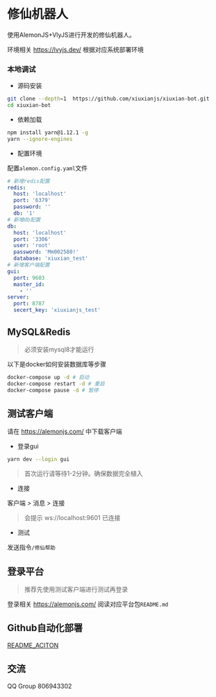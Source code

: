 # 修仙机器人

使用AlemonJS+VlyJS进行开发的修仙机器人。

环境相关 https://lvyjs.dev/ 根据对应系统部署环境

### 本地调试

- 源码安装

```sh
git clone --depth=1  https://github.com/xiuxianjs/xiuxian-bot.git
cd xiuxian-bot
```

- 依赖加载

```sh
npm install yarn@1.12.1 -g
yarn --ignore-engines
```

- 配置环境

配置`alemon.config.yaml`文件

```yaml
# 新增redis配置
redis:
  host: 'localhost'
  port: '6379'
  password: ''
  db: '1'
# 新增db配置
db:
  host: 'localhost'
  port: '3306'
  user: 'root'
  password: 'Mm002580!'
  database: 'xiuxian_test'
# 新增客户端配置
gui:
  port: 9603
  master_id:
    - ''
server:
  port: 8787
  secert_key: 'xiuxianjs_test'
```

## MySQL&Redis

> 必须安装mysql8才能运行

以下是docker如何安装数据库等步骤

```sh
docker-compose up -d # 启动
docker-compose restart -d # 重启
docker-compose pause -d # 暂停
```

## 测试客户端

请在 https://alemonjs.com/ 中下载客户端

- 登录gui

```sh
yarn dev --login gui
```

> 首次运行请等待1-2分钟。确保数据完全植入

- 连接

客户端 > 消息 > 连接

> 会提示 ws://localhost:9601 已连接

- 测试

发送指令`/修仙帮助`

## 登录平台

> 推荐先使用测试客户端进行测试再登录

登录相关 https://alemonjs.com/ 阅读对应平台包`README.md`

## Github自动化部署

[README_ACITON](./README_ACITON.md)

## 交流

QQ Group 806943302
